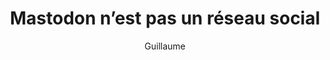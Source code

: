 ---
layout: post
title: "Mastodon n’est pas un réseau social"
link: "https://blog.whoz.me/non-classe/mastodon-nest-pas-un-reseau-social"
author: "Guillaume"
published_date: "17/08/2023"
description: "Si on pense Mastodon comme un réseau social, on n’y com­prend rien. Mastodon est un outil de créa­tion de com­mu­nau­tés locales qui com­mu­niquent entre elles, mais sans aucune uni­té. Un sys­tème qui res­semble for­te­ment… à la socia­bi­li­té hors-ligne."
language: "fr"
categories: 
   - Liens
tags: "réseau-social mastodon"
og-tags: "réseau-social mastodon"
permalink: /:categories/:year/:month/:day/:title/
---
